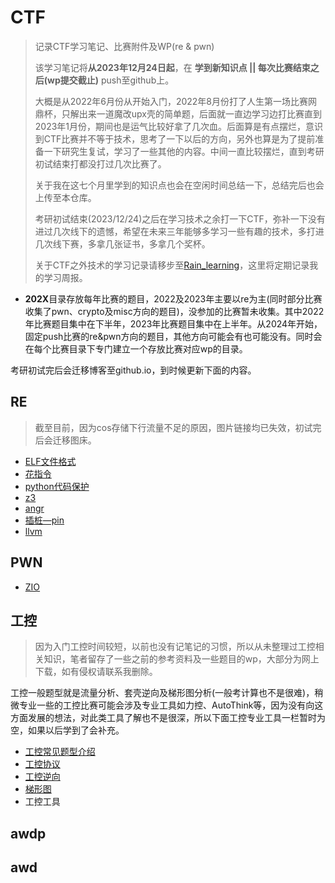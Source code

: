 # CTF

> 记录CTF学习笔记、比赛附件及WP(re & pwn)
>
> 该学习笔记将**从2023年12月24日起**，在 **学到新知识点 || 每次比赛结束之后(wp提交截止)** push至github上。
>
> 大概是从2022年6月份从开始入门，2022年8月份打了人生第一场比赛网鼎杯，只解出来一道魔改upx壳的简单题，后面就一直边学习边打比赛直到2023年1月份，期间也是运气比较好拿了几次血。后面算是有点摆烂，意识到CTF比赛并不等于技术，思考了一下以后的方向，另外也算是为了提前准备一下研究生复试，学习了一些其他的内容。中间一直比较摆烂，直到考研初试结束打都没打过几次比赛了。
>
> 关于我在这七个月里学到的知识点也会在空闲时间总结一下，总结完后也会上传至本仓库。
>
> 考研初试结束(2023/12/24)之后在学习技术之余打一下CTF，弥补一下没有进过几次线下的遗憾，希望在未来三年能够多学习一些有趣的技术，多打进几次线下赛，多拿几张证书，多拿几个奖杯。
>
> 关于CTF之外技术的学习记录请移步至[Rain_learning](https://github.com/SlientRainyDay/Rain_learning)，这里将定期记录我的学习周报。

- **202X**目录存放每年比赛的题目，2022及2023年主要以re为主(同时部分比赛收集了pwn、crypto及misc方向的题目)，没参加的比赛暂未收集。其中2022年比赛题目集中在下半年，2023年比赛题目集中在上半年。从2024年开始，固定push比赛的re&pwn方向的题目，其他方向可能会有也可能没有。同时会在每个比赛目录下专门建立一个存放比赛对应wp的目录。



考研初试完后会迁移博客至github.io，到时候更新下面的内容。

## RE

> 截至目前，因为cos存储下行流量不足的原因，图片链接均已失效，初试完后会迁移图床。

- [ELF文件格式](https://github.com/SlientRainyDay/Rain_CTF/blob/main/reverse/%E6%96%87%E4%BB%B6%E6%A0%BC%E5%BC%8F/ELF.md)
- [花指令](https://github.com/SlientRainyDay/Rain_CTF/blob/main/reverse/%E8%8A%B1%E6%8C%87%E4%BB%A4/%E8%8A%B1%E6%8C%87%E4%BB%A4.md)
- [python代码保护](https://github.com/SlientRainyDay/Rain_CTF/tree/main/reverse/python%E4%BB%A3%E7%A0%81%E4%BF%9D%E6%8A%A4)
- [z3](https://github.com/SlientRainyDay/Rain_CTF/blob/main/reverse/z3/z3.md)
- [angr](https://github.com/SlientRainyDay/Rain_CTF/blob/main/reverse/angr/angr.md)
- [插桩—pin](https://github.com/SlientRainyDay/Rain_CTF/blob/main/reverse/%E6%8F%92%E6%A1%A9/Pin%20%E5%8A%A8%E6%80%81%E4%BA%8C%E8%BF%9B%E5%88%B6%E6%8F%92%E6%A1%A9.md)
- [llvm](https://github.com/SlientRainyDay/Rain_CTF/tree/main/reverse/llvm)



## PWN

- [ZIO](https://github.com/SlientRainyDay/Rain_CTF/blob/main/pwn/ZIO/ZIO.md)





## 工控

> 因为入门工控时间较短，以前也没有记笔记的习惯，所以从未整理过工控相关知识，笔者留存了一些之前的参考资料及一些题目的wp，大部分为网上下载，如有侵权请联系我删除。

工控一般题型就是流量分析、套壳逆向及梯形图分析(一般考计算也不是很难)，稍微专业一些的工控比赛可能会涉及专业工具如力控、AutoThink等，因为没有向这方面发展的想法，对此类工具了解也不是很深，所以下面工控专业工具一栏暂时为空，如果以后学到了会补充。

- [工控常见题型介绍](https://github.com/SlientRainyDay/Rain_CTF/tree/main/%E5%B7%A5%E6%8E%A7/%E5%B7%A5%E6%8E%A7%E5%B8%B8%E8%A7%81%E9%A2%98%E5%9E%8B%E4%BB%8B%E7%BB%8D)
- [工控协议](https://github.com/SlientRainyDay/Rain_CTF/tree/main/%E5%B7%A5%E6%8E%A7/%E5%B7%A5%E6%8E%A7%E5%8D%8F%E8%AE%AE)
- [工控逆向](https://github.com/SlientRainyDay/Rain_CTF/blob/main/%E5%B7%A5%E6%8E%A7/%E5%B7%A5%E6%8E%A7%E9%80%86%E5%90%91/%E6%81%B6%E6%84%8F%E6%96%87%E4%BB%B6%E5%88%86%E6%9E%90.pdf)
- [梯形图](https://github.com/SlientRainyDay/Rain_CTF/tree/main/%E5%B7%A5%E6%8E%A7/wp%E6%94%B6%E9%9B%86/%E6%A2%AF%E5%BD%A2%E5%9B%BE)
- 工控工具



## awdp



## awd
